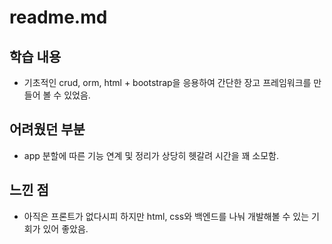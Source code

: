 # readme.md
## 학습 내용
- 기초적인 crud, orm, html + bootstrap을 응용하여 간단한 장고 프레임워크를 만들어 볼 수 있었음.

## 어려웠던 부분
- app 분할에 따른 기능 연계 및 정리가 상당히 헷갈려 시간을 꽤 소모함.

## 느낀 점
- 아직은 프론트가 없다시피 하지만 html, css와 백엔드를 나눠 개발해볼 수 있는 기회가 있어 좋았음.
